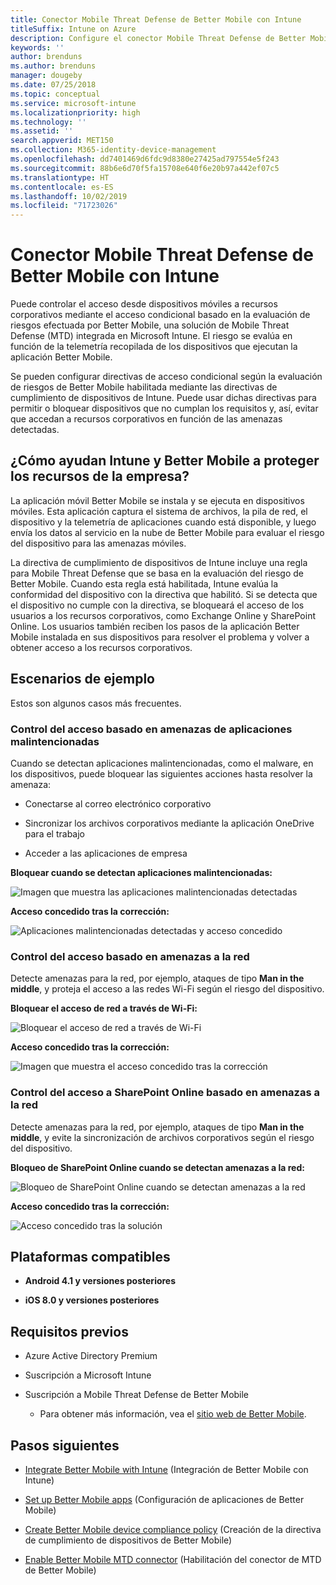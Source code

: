 ```yaml
---
title: Conector Mobile Threat Defense de Better Mobile con Intune
titleSuffix: Intune on Azure
description: Configure el conector Mobile Threat Defense de Better Mobile con Intune.
keywords: ''
author: brenduns
ms.author: brenduns
manager: dougeby
ms.date: 07/25/2018
ms.topic: conceptual
ms.service: microsoft-intune
ms.localizationpriority: high
ms.technology: ''
ms.assetid: ''
search.appverid: MET150
ms.collection: M365-identity-device-management
ms.openlocfilehash: dd7401469d6fdc9d8380e27425ad797554e5f243
ms.sourcegitcommit: 88b6e6d70f5fa15708e640f6e20b97a442ef07c5
ms.translationtype: HT
ms.contentlocale: es-ES
ms.lasthandoff: 10/02/2019
ms.locfileid: "71723026"
---
```

# <a name="better-mobile-threat-defense-connector-with-intune"></a>Conector Mobile Threat Defense de Better Mobile con Intune

Puede controlar el acceso desde dispositivos móviles a recursos corporativos mediante el acceso condicional basado en la evaluación de riesgos efectuada por Better Mobile, una solución de Mobile Threat Defense (MTD) integrada en Microsoft Intune. El riesgo se evalúa en función de la telemetría recopilada de los dispositivos que ejecutan la aplicación Better Mobile.

Se pueden configurar directivas de acceso condicional según la evaluación de riesgos de Better Mobile habilitada mediante las directivas de cumplimiento de dispositivos de Intune. Puede usar dichas directivas para permitir o bloquear dispositivos que no cumplan los requisitos y, así, evitar que accedan a recursos corporativos en función de las amenazas detectadas.

## <a name="how-do-intune-and-better-mobile-help-protect-your-company-resources"></a>¿Cómo ayudan Intune y Better Mobile a proteger los recursos de la empresa?

La aplicación móvil Better Mobile se instala y se ejecuta en dispositivos móviles. Esta aplicación captura el sistema de archivos, la pila de red, el dispositivo y la telemetría de aplicaciones cuando está disponible, y luego envía los datos al servicio en la nube de Better Mobile para evaluar el riesgo del dispositivo para las amenazas móviles.

La directiva de cumplimiento de dispositivos de Intune incluye una regla para Mobile Threat Defense que se basa en la evaluación del riesgo de Better Mobile. Cuando esta regla está habilitada, Intune evalúa la conformidad del dispositivo con la directiva que habilitó. Si se detecta que el dispositivo no cumple con la directiva, se bloqueará el acceso de los usuarios a los recursos corporativos, como Exchange Online y SharePoint Online. Los usuarios también reciben los pasos de la aplicación Better Mobile instalada en sus dispositivos para resolver el problema y volver a obtener acceso a los recursos corporativos.

## <a name="sample-scenarios"></a>Escenarios de ejemplo

Estos son algunos casos más frecuentes.

### <a name="control-access-based-on-threats-from-malicious-apps"></a>Control del acceso basado en amenazas de aplicaciones malintencionadas

Cuando se detectan aplicaciones malintencionadas, como el malware, en los dispositivos, puede bloquear las siguientes acciones hasta resolver la amenaza:

- Conectarse al correo electrónico corporativo

- Sincronizar los archivos corporativos mediante la aplicación OneDrive para el trabajo

- Acceder a las aplicaciones de empresa

**Bloquear cuando se detectan aplicaciones malintencionadas:**

![Imagen que muestra las aplicaciones malintencionadas detectadas](./media/better-mobile-threat-defense-connector/better_mobile_maliciousapps_blocked.png)

**Acceso concedido tras la corrección:**

![Aplicaciones malintencionadas detectadas y acceso concedido](./media/better-mobile-threat-defense-connector/better_mobile_maliciousapps_unblocked.png)

### <a name="control-access-based-on-threat-to-network"></a>Control del acceso basado en amenazas a la red

Detecte amenazas para la red, por ejemplo, ataques de tipo **Man in the middle**, y proteja el acceso a las redes Wi-Fi según el riesgo del dispositivo.

**Bloquear el acceso de red a través de Wi-Fi:**

![Bloquear el acceso de red a través de Wi-Fi](./media/better-mobile-threat-defense-connector/better_mobile_network_wifi_blocked.png)

**Acceso concedido tras la corrección:**

![Imagen que muestra el acceso concedido tras la corrección](./media/better-mobile-threat-defense-connector/better_mobile_network_wifi_unblocked.png)

### <a name="control-access-to-sharepoint-online-based-on-threat-to-network"></a>Control del acceso a SharePoint Online basado en amenazas a la red

Detecte amenazas para la red, por ejemplo, ataques de tipo **Man in the middle**, y evite la sincronización de archivos corporativos según el riesgo del dispositivo.

**Bloqueo de SharePoint Online cuando se detectan amenazas a la red:**

![Bloqueo de SharePoint Online cuando se detectan amenazas a la red](./media/better-mobile-threat-defense-connector/better_mobile_network_spo_blocked.png)

**Acceso concedido tras la corrección:**

![Acceso concedido tras la solución](./media/better-mobile-threat-defense-connector/better_mobile_network_spo_unblocked.png)

## <a name="supported-platforms"></a>Plataformas compatibles

- **Android 4.1 y versiones posteriores**

- **iOS 8.0 y versiones posteriores**

## <a name="prerequisites"></a>Requisitos previos

- Azure Active Directory Premium

- Suscripción a Microsoft Intune

- Suscripción a Mobile Threat Defense de Better Mobile

  - Para obtener más información, vea el [sitio web de Better Mobile](https://www.better.mobi/).

## <a name="next-steps"></a>Pasos siguientes

- [Integrate Better Mobile with Intune](better-mobile-mtd-connector-integration.md) (Integración de Better Mobile con Intune)

- [Set up Better Mobile apps](mtd-apps-ios-app-configuration-policy-add-assign.md) (Configuración de aplicaciones de Better Mobile)

- [Create Better Mobile device compliance policy](mtd-device-compliance-policy-create.md) (Creación de la directiva de cumplimiento de dispositivos de Better Mobile)

- [Enable Better Mobile MTD connector](mtd-connector-enable.md) (Habilitación del conector de MTD de Better Mobile)
